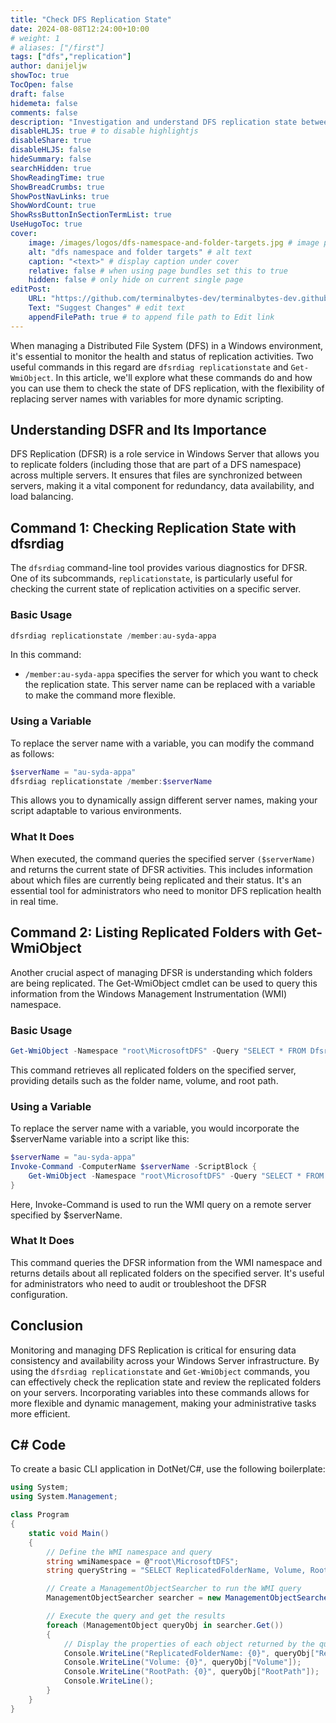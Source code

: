```yaml
---
title: "Check DFS Replication State"
date: 2024-08-08T12:24:00+10:00
# weight: 1
# aliases: ["/first"]
tags: ["dfs","replication"]
author: danijeljw
showToc: true
TocOpen: false
draft: false
hidemeta: false
comments: false
description: "Investigation and understand DFS replication state between servers"
disableHLJS: true # to disable highlightjs
disableShare: true
disableHLJS: false
hideSummary: false
searchHidden: true
ShowReadingTime: true
ShowBreadCrumbs: true
ShowPostNavLinks: true
ShowWordCount: true
ShowRssButtonInSectionTermList: true
UseHugoToc: true
cover:
    image: /images/logos/dfs-namespace-and-folder-targets.jpg # image path/url
    alt: "dfs namespace and folder targets" # alt text
    caption: "<text>" # display caption under cover
    relative: false # when using page bundles set this to true
    hidden: false # only hide on current single page
editPost:
    URL: "https://github.com/terminalbytes-dev/terminalbytes-dev.github.io/tree/main/content"
    Text: "Suggest Changes" # edit text
    appendFilePath: true # to append file path to Edit link
---
```


When managing a Distributed File System (DFS) in a Windows environment, it's essential to monitor the health and status of replication activities. Two useful commands in this regard are `dfsrdiag replicationstate` and `Get-WmiObject`. In this article, we'll explore what these commands do and how you can use them to check the state of DFS replication, with the flexibility of replacing server names with variables for more dynamic scripting.

## Understanding DSFR and Its Importance

DFS Replication (DFSR) is a role service in Windows Server that allows you to replicate folders (including those that are part of a DFS namespace) across multiple servers. It ensures that files are synchronized between servers, making it a vital component for redundancy, data availability, and load balancing.

## Command 1: Checking Replication State with dfsrdiag

The `dfsrdiag` command-line tool provides various diagnostics for DFSR. One of its subcommands, `replicationstate`, is particularly useful for checking the current state of replication activities on a specific server.

### Basic Usage

```powershell
dfsrdiag replicationstate /member:au-syda-appa
```

In this command:

- `/member:au-syda-appa` specifies the server for which you want to check the replication state. This server name can be replaced with a variable to make the command more flexible.

### Using a Variable

To replace the server name with a variable, you can modify the command as follows:

```powershell
$serverName = "au-syda-appa"
dfsrdiag replicationstate /member:$serverName
```

This allows you to dynamically assign different server names, making your script adaptable to various environments.

### What It Does

When executed, the command queries the specified server `($serverName)` and returns the current state of DFSR activities. This includes information about which files are currently being replicated and their status. It's an essential tool for administrators who need to monitor DFS replication health in real time.

## Command 2: Listing Replicated Folders with Get-WmiObject

Another crucial aspect of managing DFSR is understanding which folders are being replicated. The Get-WmiObject cmdlet can be used to query this information from the Windows Management Instrumentation (WMI) namespace.

### Basic Usage

```powershell
Get-WmiObject -Namespace "root\MicrosoftDFS" -Query "SELECT * FROM DfsrReplicatedFolderInfo" | Select-Object ReplicatedFolderName, Volume, RootPath
```

This command retrieves all replicated folders on the specified server, providing details such as the folder name, volume, and root path.

### Using a Variable

To replace the server name with a variable, you would incorporate the $serverName variable into a script like this:

```powershell
$serverName = "au-syda-appa"
Invoke-Command -ComputerName $serverName -ScriptBlock {
    Get-WmiObject -Namespace "root\MicrosoftDFS" -Query "SELECT * FROM DfsrReplicatedFolderInfo" | Select-Object ReplicatedFolderName, Volume, RootPath
}
```

Here, Invoke-Command is used to run the WMI query on a remote server specified by $serverName.

### What It Does

This command queries the DFSR information from the WMI namespace and returns details about all replicated folders on the specified server. It's useful for administrators who need to audit or troubleshoot the DFSR configuration.

## Conclusion

Monitoring and managing DFS Replication is critical for ensuring data consistency and availability across your Windows Server infrastructure. By using the `dfsrdiag replicationstate` and `Get-WmiObject` commands, you can effectively check the replication state and review the replicated folders on your servers. Incorporating variables into these commands allows for more flexible and dynamic management, making your administrative tasks more efficient.

## C# Code

To create a basic CLI application in DotNet/C#, use the following boilerplate:

```csharp
using System;
using System.Management;

class Program
{
    static void Main()
    {
        // Define the WMI namespace and query
        string wmiNamespace = @"root\MicrosoftDFS";
        string queryString = "SELECT ReplicatedFolderName, Volume, RootPath FROM DfsrReplicatedFolderInfo";

        // Create a ManagementObjectSearcher to run the WMI query
        ManagementObjectSearcher searcher = new ManagementObjectSearcher(wmiNamespace, queryString);

        // Execute the query and get the results
        foreach (ManagementObject queryObj in searcher.Get())
        {
            // Display the properties of each object returned by the query
            Console.WriteLine("ReplicatedFolderName: {0}", queryObj["ReplicatedFolderName"]);
            Console.WriteLine("Volume: {0}", queryObj["Volume"]);
            Console.WriteLine("RootPath: {0}", queryObj["RootPath"]);
            Console.WriteLine();
        }
    }
}
```
